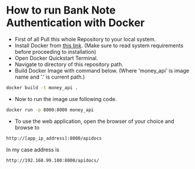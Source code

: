 # How to run Bank Note Authentication with Docker

- First of all Pull this whole Repository to your local system.
- Install Docker from [this link](https://docs.docker.com/get-docker/). (Make sure to read system requirements before proceeding to installation)
- Open Docker Quickstart Terminal.
- Navigate to directory of this repository path.
- Build Docker Image with command below. (Where 'money_api' is image name and '.' is current path.)

```bash
docker build -t money_api .
```
- Now to run the image use following code.
```bash
docker run -p 8000:8000 money_api
```
- To use the web application, open the browser of your choice and browse to 
```bash
http://[app_ip_address]:8000/apidocs
```
In my case address is 
```bash
http://192.168.99.100:8000/apidocs/
```

